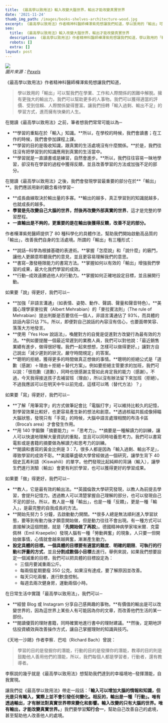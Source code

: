 ```yaml
---
title: 《最高學以致用法》輸入改變大腦世界，輸出才能改變真實世界
date: '2021-11-24'
thumb_img_path: /images/books-shelves-architecture-wood.jpg
excerpt: 《最高學以致用法》作者精神科醫師樺澤紫苑想讓我們知道，學以致用的「輸出」可以幫我們在學業、工作和人際關係的困難中解脫。擁有更強的輸出力，我們可以幫助更多的人事物，讓我們獲得適當的評價、受到信賴、人際關係變得豐富。讓我們扭轉「輸入過剩、輸出不足」的學習方式，進而擁有快樂的人生。
seo:
  title: 《最高學以致用法》輸入改變大腦世界，輸出才能改變真實世界
  description: 《最高學以致用法》作者精神科醫師樺澤紫苑想讓我們知道，學以致用的「輸出」可以幫我們在學業、工作和人際關係的困難中解脫。擁有更強的輸出力，我們可以幫助更多的人事物，讓我們獲得適當的評價、受到信賴、人際關係變得豐富。讓我們扭轉「輸入過剩、輸出不足」的學習方式，進而擁有快樂的人生。
  robots: []
  extra: []
layout: post
---
```

![](/images/books-shelves-architecture-wood.jpg)\
*圖片來源：*[*Pexels*](https://www.pexels.com/photo/ancient-antique-architectural-design-architecture-442420)

《最高學以致用法》作者精神科醫師樺澤紫苑想讓我們知道，

> 學以致用的「輸出」可以幫我們在學業、工作和人際關係的困難中解脫。擁有更強大的輸出力，我們可以幫助更多的人事物。我們可以獲得適當的評價、受到信賴、人際關係變得豐富。讓我們扭轉「輸入過剩、輸出不足」的學習方式，進而擁有快樂的人生。

在閱讀《最高學以致用法》之前，筆者想我們常常可能以為─

* **學習的重點在於「輸入」知識。**所以，在學校的時候，我們會讀書；在工作的時候，我們會參加課程上課。
* **學習的目的是吸收知識，跟真實的生活處境沒有什麼關係。**於是，我們往往沒有把學習到的知識應用到真實的生活當中。
* **學習就是一直讀書或是練習，自然會進步。**所以，我們往往容易一昧地學習，卻沒有在學習的過程中獲得反饋，並且改善學習的方法或加強不足的部分。

在閱讀《最高學以致用法》之後，我們會發現學習最重要的部分在於**「輸出」**。我們應該用新的觀念看待學習─

* **成長曲線取決於輸出量的多寡。**輸出的越多，真正學習到的知識就越多，也就成長的越多。
* **學習是先改變自己大腦的世界，然後再改變外部真實的世界**，這才是完整的學習歷程。
* **一直輸出是不夠的，更重要的是在輸出後獲得反饋，改善不足的部分。**

作者樺澤紫苑醫師提供了 80 種科學化的具體作法，幫助我們開始啟動高品質的「輸出」，改善我們自身的生活處境。所謂的「輸出」有三種形式：

* **說話─科學為根據基礎的表達術。**掌握「怎麼說」和「說什麼」的竅門，讓他人更願意聆聽我們的意見，並且更容易理解我們的意思。
* **書寫─激發極限能力的書寫方法。**掌握如何以有效的「輸出」增強我們學習的成果，最大化我們學習的成效。
* **行動─成效遠勝過他人的行動力。**掌握如何正確地設定目標，並且展開行動。

如果要「說」得更好，我們可以─

* **加強「非語言溝通」（如表情、姿勢、動作、聲調、聲量和聲音特色）。**美國心理學家麥拉賓（Albert Mehrabian）的「麥拉賓法則」（The rule of Mehrabian）提出判斷是否要信任一個人，非語言溝通佔了 93%，而具體的談話內容只佔 7%。所以，即便對自己說話的內容沒有信心，也要面帶笑容、落落大方地發言。
* **使用「Yes How 說話法」，喚醒對方的自覺是促進對方改變行為最有效的方法。**例如要提醒一個最近常遲到的業務人員，我們可以對他說：「最近銷售業績有進步，做得很好喔。我們一起來想想，怎樣可以做得更好。」讓對方自己說出「減少遲到的狀況，嚴守時間規定」的答案。
* **聰明的拒絕，獲得更多的時間做真正想做的事情。**聰明的拒絕公式是「道歉（感謝）＋理由＋拒絕＋替代方案」。例如要拒絕主管要求的加班，我們可以說：「很抱歉（道歉），同時也很感謝主管如此肯定我的能力（感謝）。不過，今天我得接送孩子去補習班（理由），所以沒有辦法留下來加班（拒絕）。不過我應該可以在明天中午以前完成，這樣可以嗎（替代方法）？」

如果要「寫」得更好，我們可以─

* **了解「用筆寫字」的方式做筆記會比「電腦打字」可以維持比較久的記憶，對學習效果比較好，也更容易產生新的想法和創意。**透過核磁共振成像掃瞄大腦狀態，發現只有「手寫」的時候，大腦中語言處理相關的布洛卡區（Broca’s area）才會發生作用。
* **用 140 字鍛鍊「摘要能力」＝「思考力」。**摘要是一種解讀力的訓練，讓人可以快速地理解大量資訊的重點，並且可以同時培養思考力。我們可以書寫電影或是書籍的摘要做為解讀力和思考力的訓練。
* **閱讀和書寫的黃金比例是 3：7。很多人都是因為「輸入過剩、輸出不足」，導致學習的成效不彰。**美國華盛頓大學曾經做過一個研究，讓學生背下 40 個史瓦希利語（Kiswahili）的單字。他們發現比起純粹的背誦（輸入），讓學生們進行測驗（輸出）會更有利於學習，也可以獲得更好的學習成果。

如果要「做」得更好，我們可以─

* **教人，它是最有效的輸出法。**英國倫敦大學研究發現，以教人為前提去學習，會提升記憶力。透過教人可以清楚掌握自己理解的部分，也可以發現自己不足的部分。所以，教人是一種「輸出」，也是一種「反饋」，更是一種「輸入」，是最完整的自我成長的方法。
* **開始先努力 5 分鐘，去啟動動力開關。**很多人總是無法順利進入學習狀態，要等到有動力後才願意開始做，但是動力往往不會出現。有一種方式可以直接解決這個問題，就是「**先開始做了再說**」。德國精神病學家埃米爾．克雷佩林（Emil Kraepelin）發現人腦有一種「勞動興奮」的現象，人只要一但開始做事情，心情就會越來越興奮，漸漸產生動力。
* **設定具體的目標。**一個具體的目標要有**適當的難度**、**明確的期限**、**可執行的行動**和**評量的方式**，並且**分割成數個小目標**去進行。舉例來說，如果我們想要設定一個減重的目標，我們可以把具體的目標設定為：
    * 三個月要減重兩公斤。
    * 每兩個星期要瘦 350 公克。如果沒有達成，要了解原因並改善。
    * 每天只吃兩餐，進行飲食控制。
    * 每週去兩次健身房，運動兩個小時。

在日常生活中實踐「最高學以致用法」，我們可以─

* **經營 Blog 或 Instagram 分享自己感興趣的事物。**有價值的輸出是可以改變世界的，因為這世界上某些人有可能因為你的文章，而改善他們生活的某一部份。
* **閱讀優質的理財書籍，同時確實地進行書中的理財建議。**然後，定期地評估投資績效與改善操作方式，讓自己掌握理財的知識與技巧。

《天地一沙鷗》作者李察．巴哈（Richard Bach）曾說：

> 學習的目的是發掘你的潛能，行動的目的是發揮你的潛能，教導的目的則是鼓勵他人善用他們的潛能，所以，我們每個人都是學習者，行動者，還有教導者。

李察說的幾乎就是《最高學以致用法》想幫助我們達到的幸福境地─發揮潛能，自我實現。

讓我們從《最高學以致用法》帶走一段話：「**輸入可以增加大腦的情報和知識，但光是只有輸入，實際上並不會引發任何變化。相反的，輸出是一種「行動」。唯有透過輸出，才有辦法對真實世界帶來變化和影響。輸入改變的只有大腦的世界。唯有輸出，才能改變真實世界。**」我們要學習**知行合一**，幫助自己改善自己的處境，甚至幫助他人改善他人的處境。
